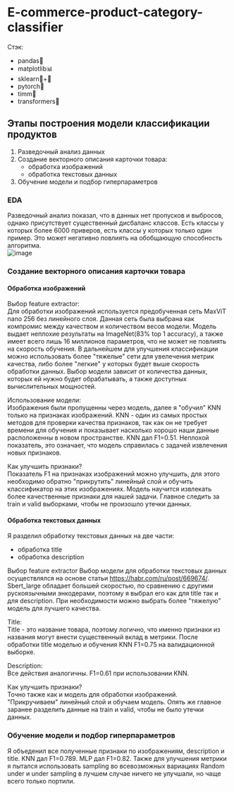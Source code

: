 # E-commerce-product-category-classifier

Стэк: 
 -  pandas🐼
 -  matplotlib📊
 -  sklearn🍊+🔵
 -  pytorch🔦
 -  timm🌺
 -  transformers🤖

## Этапы построения модели классификации продуктов
1. Разведочный анализ данных
2. Создание векторного описания карточки товара:
   - обработка изображений
   - обработка текстовых данных
3. Обучение модели и подбор гиперпараметров

### EDA 
Разведочный анализ показал, что в данных нет пропусков и выбросов, однако присутствует существенный дисбаланс классов. Есть классы у которых более 6000 приверов, есть классы у которых только один пример. Это может негативно повлиять на обобщающую способность алгоритма.  
![image](https://user-images.githubusercontent.com/52448692/226642989-bcf0e28f-acba-4103-9100-04dadb9d07d3.png)

### Создание векторного описания карточки товара

#### Обработка изображений
Выбор feature extractor:  
Для обработки изображений используется предобученная сеть MaxViT nano 256 без линейного слоя. Данная сеть была выбрана как компромис между качеством и количеством весов модели. Модель выдает неплохие результаты на ImageNet(83% top 1 accuracy), а также имеет всего лишь 16 миллионов параметров, что не может не повлиять на скорость обучения. В дальнейшем для улучшения классификации можно использовать более "тяжелые" сети для увелечения метрик качества, либо более "легкие" у которых будет выше скорость обработки данных. Выбор модели зависит от количества данных, которых ей нужно будет обрабатывать, а также доступных вычислительных мощностей.

Использование модели:  
Изображения были пропущенны через модель, далее я "обучил" KNN только на признаках изображений. KNN - один из самых простых методов для проверки качества признаков, так как он не требует времени для обучения и показывает насколько хорошо наши данные расположенны в новом пространстве. KNN дал F1=0.51. Неплохой показатель, это означает, что модель справилась с задачей извлечения новых признаков. 

Как улучшить признаки?  
Показатель F1 на признаках изображений можно улучшить, для этого необходимо обратно "прикрутить" линейный слой и обучить классификатор на этих изображениях. Модель научится извлекать более качественные признаки для нашей задачи. Главное следить за train и valid выборками, чтобы не произошло утечки данных.

#### Обработка текстовых данных
Я разделил обработку текстовых данных на две части:
- обработка title
- обработка description


Выбор feature extractor
Выбор модели для обработки текстовых данных осуществлялся на основе статьи https://habr.com/ru/post/669674/. Sbert_large обладает большей скоростью, по сравнению с другими рускоязычными энкодерами, поэтому я выбрал его как для title так и для description. При необходимости можно выбрать более "тяжелую" модель для лучшего качества.

Title:  
Title - это название товара, поэтому логично, что именно признаки из названия могут внести существенный вклад в метрики. После обработки title моделью и обучения KNN F1=0.75 на валидационной выборке.

Description:  
Все действия аналогичны. F1=0.61 при использовании KNN. 

Как улучшить признаки?  
Точно также как и модель для обработки изображений. "Прикручиваем" линейный слой и обучаем модель. Опять же главное заранее разделить данные на train и valid, чтобы не было утечки данных.

### Обучение модели и подбор гиперпараметров

Я объеденил все полученные признаки по изображениям, description и title. KNN дал F1=0.789. MLP дал F1=0.82. Также для улучшения метрики я пытался использовать sampling во всевозможных вариациях Random under и under sampling в лучшем случае ничего не улучшали, но чаще всего только портили.












 
